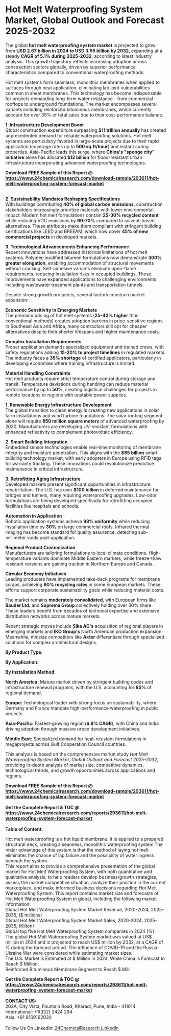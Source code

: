 <h1>Hot Melt Waterproofing System Market, Global Outlook and Forecast 2025-2032</h1><p>The global <strong>hot melt waterproofing system market</strong> is projected to grow from <strong>USD 2.67 billion in 2024 to USD 3.95 billion by 2032</strong>, expanding at a steady <strong>CAGR of 5.1% during 2025-2032</strong>, according to latest industry analysis. This growth trajectory reflects increasing adoption across construction sectors globally, driven by superior performance characteristics compared to conventional waterproofing methods.</p><p>Hot melt systems form seamless, monolithic membranes when applied to surfaces through heat application, eliminating lap joint vulnerabilities common in sheet membranes. This technology has become indispensable for projects demanding long-term water resistance - from commercial rooftops to underground foundations. The market encompasses several variants including reinforced bituminous membranes, which currently account for over 35% of total sales due to their cost-performance balance.</p><p><strong>1. Infrastructure Development Boom</strong><br>
Global construction expenditure surpassing <strong>$11 trillion annually</strong> has created unprecedented demand for reliable waterproofing solutions. Hot melt systems are particularly favored in large-scale projects due to their rapid application (coverage rates up to <strong>500 sq.ft/hour</strong>) and instant curing properties. Asia-Pacific leads this surge, where <strong>China's "sponge city" initiative</strong> alone has allocated <strong>$12 billion</strong> for flood-resistant urban infrastructure incorporating advanced waterproofing technologies.</p><div><b>Download FREE Sample of this Report @ 
            <a href="https://www.24chemicalresearch.com/download-sample/293611/hot-melt-waterproofing-system-forecast-market">
            https://www.24chemicalresearch.com/download-sample/293611/hot-melt-waterproofing-system-forecast-market</a></b></div><br><p><strong>2. Sustainability Mandates Reshaping Specifications</strong><br>
With buildings contributing <strong>40% of global carbon emissions</strong>, construction stakeholders increasingly prioritize materials with lower environmental impact. Modern hot melt formulations contain <strong>25-30% recycled content</strong> while reducing VOC emissions by <strong>60-70%</strong> compared to solvent-based alternatives. These attributes make them compliant with stringent building certifications like LEED and BREEAM, which now cover <strong>45% of new commercial projects</strong> in developed markets.</p><p><strong>3. Technological Advancements Enhancing Performance</strong><br>
Recent innovations have addressed historical limitations of hot melt systems. Polymer-modified bitumen formulations now demonstrate <strong>300% greater elongation</strong>, enabling accommodation of structural movements without cracking. Self-adhesive variants eliminate open-flame requirements, reducing installation risks in occupied buildings. These improvements have expanded applications to challenging environments including wastewater treatment plants and transportation tunnels.</p><p>Despite strong growth prospects, several factors constrain market expansion:</p><p><strong>Economic Sensitivity in Emerging Markets</strong><br>
    The premium pricing of hot melt systems (<strong>25-40% higher</strong> than conventional methods) creates adoption barriers in price-sensitive regions. In Southeast Asia and Africa, many contractors still opt for cheaper alternatives despite their shorter lifespans and higher maintenance costs.</p><p><strong>Complex Installation Requirements</strong><br>
    Proper application demands specialized equipment and trained crews, with safety regulations adding <strong>15-20% to project timelines</strong> in regulated markets. The industry faces a <strong>35% shortage</strong> of certified applicators, particularly in developing economies where training infrastructure is limited.</p><p><strong>Material Handling Constraints</strong><br>
    Hot melt products require strict temperature control during storage and transit. Temperature deviations during handling can reduce material performance by up to <strong>50%</strong>, creating logistical challenges for projects in remote locations or regions with unstable power supplies.</p><p><strong>1. Renewable Energy Infrastructure Development</strong><br>
The global transition to clean energy is creating new applications in solar farm installations and wind turbine foundations. The solar roofing segment alone will require <strong>850 million square meters</strong> of advanced waterproofing by 2030. Manufacturers are developing UV-resistant formulations with enhanced reflectivity to complement photovoltaic efficiency.</p><p><strong>2. Smart Building Integration</strong><br>
Embedded sensor technologies enable real-time monitoring of membrane integrity and moisture penetration. This aligns with the <strong>$85 billion</strong> smart building technology market, with early adopters in Europe using RFID tags for warranty tracking. These innovations could revolutionize predictive maintenance in critical infrastructure.</p><p><strong>3. Retrofitting Aging Infrastructure</strong><br>
Developed markets present significant opportunities in infrastructure rehabilitation. The U.S. has over <strong>$100 billion</strong> in deferred maintenance for bridges and tunnels, many requiring waterproofing upgrades. Low-odor formulations are being developed specifically for retrofitting occupied facilities like hospitals and schools.</p><p><strong>Automation in Application</strong><br>
    Robotic application systems achieve <strong>98% uniformity</strong> while reducing installation time by <strong>30%</strong> on large commercial roofs. Infrared thermal imaging has become standard for quality assurance, detecting sub-millimeter voids post-application.</p><p><strong>Regional Product Customization</strong><br>
    Manufacturers are tailoring formulations to local climate conditions. High-temperature variants dominate Middle Eastern markets, while freeze-thaw resistant versions are gaining traction in Northern Europe and Canada.</p><p><strong>Circular Economy Initiatives</strong><br>
    Leading producers have implemented take-back programs for membrane scraps, achieving <strong>90% recycling rates</strong> in some European markets. These efforts support corporate sustainability goals while reducing material costs.</p><p>The market remains <strong>moderately consolidated</strong>, with European firms like <strong>Bauder Ltd.</strong> and <strong>Soprema Group</strong> collectively holding over 30% share. These leaders benefit from decades of technical expertise and extensive distribution networks across mature markets.</p><p>Recent strategic moves include <strong>Sika AG's</strong> acquisition of regional players in emerging markets and <strong>IKO Group's</strong> North American production expansion. Meanwhile, midsize competitors like <strong>Axter</strong> differentiate through specialized solutions for complex architectural designs.</p><p><strong>By Product Type:</strong></p><p><strong>By Application:</strong></p><p><strong>By Installation Method:</strong></p><p><strong>North America:</strong> Mature market driven by stringent building codes and infrastructure renewal programs, with the U.S. accounting for <strong>65%</strong> of regional demand.</p><p><strong>Europe:</strong> Technological leader with strong focus on sustainability, where Germany and France mandate high-performance waterproofing in public projects.</p><p><strong>Asia-Pacific:</strong> Fastest-growing region (<strong>6.8% CAGR</strong>), with China and India driving adoption through massive urban development initiatives.</p><p><strong>Middle East:</strong> Specialized demand for heat-resistant formulations in megaprojects across Gulf Cooperation Council countries.</p><p>This analysis is based on the comprehensive market study <em>Hot Melt Waterproofing System Market, Global Outlook and Forecast 2025-2032</em>, providing in-depth analysis of market size, competitive dynamics, technological trends, and growth opportunities across applications and regions.</p><div><b>Download FREE Sample of this Report @ 
            <a href="https://www.24chemicalresearch.com/download-sample/293611/hot-melt-waterproofing-system-forecast-market">
            https://www.24chemicalresearch.com/download-sample/293611/hot-melt-waterproofing-system-forecast-market</a></b></div><br><div><b>Get the Complete Report & TOC @ 
            <a href="https://www.24chemicalresearch.com/reports/293611/hot-melt-waterproofing-system-forecast-market">
            https://www.24chemicalresearch.com/reports/293611/hot-melt-waterproofing-system-forecast-market</a></b></div><br>
            <b>Table of Content:</b><p>Hot melt waterproofing is a hot liquid membrane. It is applied to a prepared structural deck, creating a seamless, monolithic waterproofing system.The major advantage of this system is that the method of laying hot melt eliminates the chance of lap failure and the possibility of water ingress beneath the system.<br />
This report aims to provide a comprehensive presentation of the global market for Hot Melt Waterproofing System, with both quantitative and qualitative analysis, to help readers develop business/growth strategies, assess the market competitive situation, analyze their position in the current marketplace, and make informed business decisions regarding Hot Melt Waterproofing System. This report contains market size and forecasts of Hot Melt Waterproofing System in global, including the following market information:<br />
Global Hot Melt Waterproofing System Market Revenue, 2020-2024, 2025-2035, ($ millions)<br />
Global Hot Melt Waterproofing System Market Sales, 2020-2024, 2025-2035, (Kilton)<br />
Global top five Hot Melt Waterproofing System companies in 2024 (%)<br />
The global Hot Melt Waterproofing System market was valued at US$ million in 2024 and is projected to reach US$ million by 2032, at a CAGR of % during the forecast period. The influence of COVID-19 and the Russia-Ukraine War were considered while estimating market sizes.<br />
The U.S. Market is Estimated at $ Million in 2024, While China is Forecast to Reach $ Million.<br />
Reinforced Bituminous Membrane Segment to Reach $ Milli</p><div><b>Get the Complete Report & TOC @ 
            <a href="https://www.24chemicalresearch.com/reports/293611/hot-melt-waterproofing-system-forecast-market">
            https://www.24chemicalresearch.com/reports/293611/hot-melt-waterproofing-system-forecast-market</a></b></div><br><b>CONTACT US:</b><br>
            203A, City Vista, Fountain Road, Kharadi, Pune, India - 411014<br>
            International: +1(332) 2424 294<br>
            Asia: +91 9169162030 <br><br>
            Follow Us On LinkedIn: <a href="https://www.linkedin.com/company/24chemicalresearch/">24ChemicalResearch LinkedIn</a>